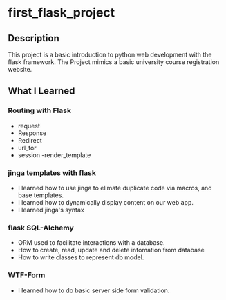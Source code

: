 # first_flask_project

## Description 
This project is a basic introduction to python web development with the flask framework. The Project mimics a basic university course registration website. 

## What I Learned 

### Routing with Flask 
  - request
  - Response 
  - Redirect
  - url_for
  - session
  -render_template
  
### jinga templates with flask
  - I learned how to use jinga to elimate duplicate code via macros, and base templates.
  - I learned how to dynamically display content on our web app. 
  - I learned jinga's syntax 
  
### flask SQL-Alchemy 
  - ORM used to facilitate interactions with a database. 
  - How to create, read, update and delete infomation from database 
  - How to write classes to represent db model. 

### WTF-Form 
  - I learned how to do basic server side form validation. 
  

